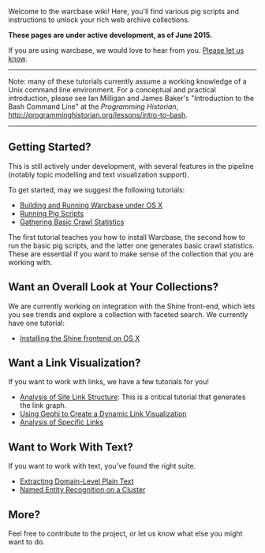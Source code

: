 Welcome to the warcbase wiki! Here, you'll find various pig scripts and instructions to unlock your rich web archive collections.

**These pages are under active development, as of June 2015.**

If you are using warcbase, we would love to hear from you. [Please let us know](mailto:i2millig@uwaterloo.ca).

***

Note: many of these tutorials currently assume a working knowledge of a Unix command line environment. For a conceptual and practical introduction, please see Ian Milligan and James Baker's "Introduction to the Bash Command Line" at the *Programming Historian*, <http://programminghistorian.org/lessons/intro-to-bash>.

***

<h2>Getting Started?</h2>

This is still actively under development, with several features in the pipeline (notably topic modelling and text visualization support).

To get started, may we suggest the following tutorials:
* [Building and Running Warcbase under OS X](https://github.com/lintool/warcbase/wiki/Building-and-Running-Warcbase-Under-OS-X)
* [Running Pig Scripts](https://github.com/lintool/warcbase/wiki/Pig:-Running-Pig-Scripts)
* [Gathering Basic Crawl Statistics](https://github.com/lintool/warcbase/wiki/Pig:-Gathering-Basic-Crawl-Statistics)

The first tutorial teaches you how to install Warcbase, the second how to run the basic pig scripts, and the latter one generates basic crawl statistics. These are essential if you want to make sense of the collection that you are working with.

<h2>Want an Overall Look at Your Collections?</h2>

We are currently working on integration with the Shine front-end, which lets you see trends and explore a collection with faceted search. We currently have one tutorial:
* [Installing the Shine frontend on OS X](https://github.com/lintool/warcbase/wiki/Shine:-Installing-Shine-Frontend-on-OS-X)

<h2>Want a Link Visualization?</h2>

If you want to work with links, we have a few tutorials for you!
* [Analysis of Site Link Structure](https://github.com/lintool/warcbase/wiki/Pig:-Analysis-of-Site-Link-Structure): This is a critical tutorial that generates the link graph.
* [Using Gephi to Create a Dynamic Link Visualization](https://github.com/lintool/warcbase/wiki/Gephi:-Converting-Site-Link-Structure-into-Dynamic-Visualization)
* [Analysis of Specific Links](https://github.com/lintool/warcbase/wiki/Pig:-Analysis-of-Links-to-Social-Media)

<h2>Want to Work With Text?</h2>

If you want to work with text, you've found the right suite.
* [Extracting Domain-Level Plain Text](https://github.com/lintool/warcbase/wiki/Pig:-Extracting-Domain-Level-Plain-Text)
* [Named Entity Recognition on a Cluster](https://github.com/lintool/warcbase/wiki/Pig:-Named-Entity-Recognition-(on-a-cluster))

<h2>More?</h2>

Feel free to contribute to the project, or let us know what else you might want to do. 